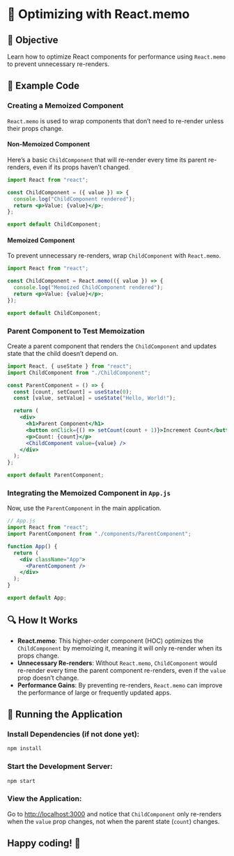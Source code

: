 # 🚀 Optimizing with React.memo

## 📝 Objective

Learn how to optimize React components for performance using `React.memo` to prevent unnecessary re-renders.

## 📂 Example Code

### Creating a Memoized Component

`React.memo` is used to wrap components that don’t need to re-render unless their props change.

#### Non-Memoized Component

Here’s a basic `ChildComponent` that will re-render every time its parent re-renders, even if its props haven’t changed.

```jsx
import React from "react";

const ChildComponent = ({ value }) => {
  console.log("ChildComponent rendered");
  return <p>Value: {value}</p>;
};

export default ChildComponent;
```

#### Memoized Component

To prevent unnecessary re-renders, wrap `ChildComponent` with `React.memo`.

```jsx
import React from "react";

const ChildComponent = React.memo(({ value }) => {
  console.log("Memoized ChildComponent rendered");
  return <p>Value: {value}</p>;
});

export default ChildComponent;
```

### Parent Component to Test Memoization

Create a parent component that renders the `ChildComponent` and updates state that the child doesn’t depend on.

```jsx
import React, { useState } from "react";
import ChildComponent from "./ChildComponent";

const ParentComponent = () => {
  const [count, setCount] = useState(0);
  const [value, setValue] = useState("Hello, World!");

  return (
    <div>
      <h1>Parent Component</h1>
      <button onClick={() => setCount(count + 1)}>Increment Count</button>
      <p>Count: {count}</p>
      <ChildComponent value={value} />
    </div>
  );
};

export default ParentComponent;
```

### Integrating the Memoized Component in `App.js`

Now, use the `ParentComponent` in the main application.

```jsx
// App.js
import React from "react";
import ParentComponent from "./components/ParentComponent";

function App() {
  return (
    <div className="App">
      <ParentComponent />
    </div>
  );
}

export default App;
```

## 🔍 How It Works

- **React.memo**: This higher-order component (HOC) optimizes the `ChildComponent` by memoizing it, meaning it will only re-render when its props change.
- **Unnecessary Re-renders**: Without `React.memo`, `ChildComponent` would re-render every time the parent component re-renders, even if the `value` prop doesn’t change.
- **Performance Gains**: By preventing re-renders, `React.memo` can improve the performance of large or frequently updated apps.

## 🚀 Running the Application

### Install Dependencies (if not done yet):

```bash
npm install
```

### Start the Development Server:

```bash
npm start
```

### View the Application:

Go to [http://localhost:3000](http://localhost:3000) and notice that `ChildComponent` only re-renders when the `value` prop changes, not when the parent state (`count`) changes.

## Happy coding! 🎉
